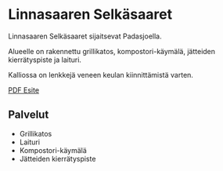 # Linnasaaren Selkäsaaret

Linnasaaren Selkäsaaret sijaitsevat Padasjoella.

Alueelle on rakennettu grillikatos, kompostori-käymälä, jätteiden kierrätyspiste ja laituri.

Kalliossa on lenkkejä veneen keulan kiinnittämistä varten.

[PDF Esite](https://www.paijanteenvirkistysalueyhdistys.fi/wordpress/wp-content/uploads/2022/03/09-LinnasaarenSelkasaaret.pdf)

## Palvelut

- Grillikatos
- Laituri
- Kompostori-käymälä
- Jätteiden kierrätyspiste
